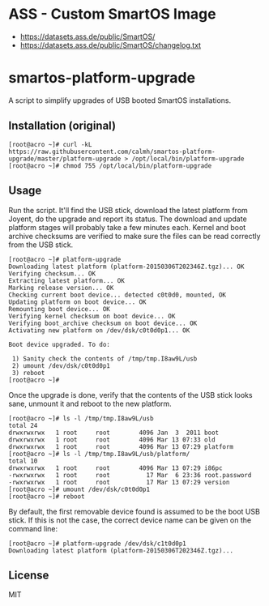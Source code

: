 
ASS - Custom SmartOS Image
==========================

* https://datasets.ass.de/public/SmartOS/
* https://datasets.ass.de/public/SmartOS/changelog.txt

smartos-platform-upgrade
========================

A script to simplify upgrades of USB booted SmartOS installations.

Installation (original)
------------

```
[root@acro ~]# curl -kL https://raw.githubusercontent.com/calmh/smartos-platform-upgrade/master/platform-upgrade > /opt/local/bin/platform-upgrade
[root@acro ~]# chmod 755 /opt/local/bin/platform-upgrade
```

Usage
-----

Run the script. It'll find the USB stick, download the latest platform
from Joyent, do the upgrade and report its status. The download and
update platform stages will probably take a few minutes each. Kernel and
boot archive checksums are verified to make sure the files can be read
correctly from the USB stick.

```
[root@acro ~]# platform-upgrade
Downloading latest platform (platform-20150306T202346Z.tgz)... OK
Verifying checksum... OK
Extracting latest platform... OK
Marking release version... OK
Checking current boot device... detected c0t0d0, mounted, OK
Updating platform on boot device... OK
Remounting boot device... OK
Verifying kernel checksum on boot device... OK
Verifying boot_archive checksum on boot device... OK
Activating new platform on /dev/dsk/c0t0d0p1... OK

Boot device upgraded. To do:

 1) Sanity check the contents of /tmp/tmp.I8aw9L/usb
 2) umount /dev/dsk/c0t0d0p1
 3) reboot
[root@acro ~]#
```

Once the upgrade is done, verify that the contents of the USB stick looks sane,
unmount it and reboot to the new platform.

```
[root@acro ~]# ls -l /tmp/tmp.I8aw9L/usb
total 24
drwxrwxrwx   1 root     root        4096 Jan  3  2011 boot
drwxrwxrwx   1 root     root        4096 Mar 13 07:33 old
drwxrwxrwx   1 root     root        4096 Mar 13 07:29 platform
[root@acro ~]# ls -l /tmp/tmp.I8aw9L/usb/platform/
total 10
drwxrwxrwx   1 root     root        4096 Mar 13 07:29 i86pc
-rwxrwxrwx   1 root     root          17 Mar  6 23:36 root.password
-rwxrwxrwx   1 root     root          17 Mar 13 07:29 version
[root@acro ~]# umount /dev/dsk/c0t0d0p1
[root@acro ~]# reboot
```

By default, the first removable device found is assumed to be the boot USB
stick. If this is not the case, the correct device name can be given on the
command line:

```
[root@acro ~]# platform-upgrade /dev/dsk/c1t0d0p1
Downloading latest platform (platform-20150306T202346Z.tgz)...
```

License
-------

MIT
